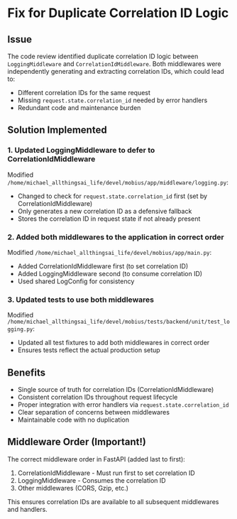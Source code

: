 # Fix for Duplicate Correlation ID Logic

## Issue
The code review identified duplicate correlation ID logic between `LoggingMiddleware` and `CorrelationIdMiddleware`. Both middlewares were independently generating and extracting correlation IDs, which could lead to:
- Different correlation IDs for the same request
- Missing `request.state.correlation_id` needed by error handlers
- Redundant code and maintenance burden

## Solution Implemented

### 1. Updated LoggingMiddleware to defer to CorrelationIdMiddleware
Modified `/home/michael_allthingsai_life/devel/mobius/app/middleware/logging.py`:
- Changed to check for `request.state.correlation_id` first (set by CorrelationIdMiddleware)
- Only generates a new correlation ID as a defensive fallback
- Stores the correlation ID in request state if not already present

### 2. Added both middlewares to the application in correct order
Modified `/home/michael_allthingsai_life/devel/mobius/app/main.py`:
- Added CorrelationIdMiddleware first (to set correlation ID)
- Added LoggingMiddleware second (to consume correlation ID)
- Used shared LogConfig for consistency

### 3. Updated tests to use both middlewares
Modified `/home/michael_allthingsai_life/devel/mobius/tests/backend/unit/test_logging.py`:
- Updated all test fixtures to add both middlewares in correct order
- Ensures tests reflect the actual production setup

## Benefits
- Single source of truth for correlation IDs (CorrelationIdMiddleware)
- Consistent correlation IDs throughout request lifecycle
- Proper integration with error handlers via `request.state.correlation_id`
- Clear separation of concerns between middlewares
- Maintainable code with no duplication

## Middleware Order (Important!)
The correct middleware order in FastAPI (added last to first):
1. CorrelationIdMiddleware - Must run first to set correlation ID
2. LoggingMiddleware - Consumes the correlation ID
3. Other middlewares (CORS, Gzip, etc.)

This ensures correlation IDs are available to all subsequent middlewares and handlers.
